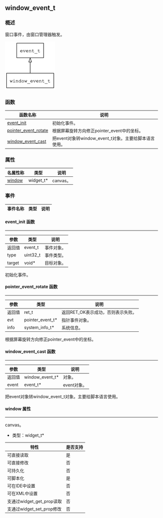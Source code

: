 ## window\_event\_t
### 概述
 窗口事件，由窗口管理器触发。

![image](images/window_event_t_0.png)

### 函数
<p id="window_event_t_methods">

| 函数名称 | 说明 | 
| -------- | ------------ | 
| <a href="#window_event_t_event_init">event\_init</a> |  初始化事件。 |
| <a href="#window_event_t_pointer_event_rotate">pointer\_event\_rotate</a> |  根据屏幕旋转方向修正pointer_event中的坐标。 |
| <a href="#window_event_t_window_event_cast">window\_event\_cast</a> |  把event对象转window_event_t对象。主要给脚本语言使用。 |
### 属性
<p id="window_event_t_properties">

| 名属性称 | 类型 | 说明 | 
| -------- | ----- | ------------ | 
| <a href="#window_event_t_window">window</a> | widget_t* |  canvas。 |
### 事件
<p id="window_event_t_events">

| 事件名称 | 类型  | 说明 | 
| -------- | ----- | ------- | 
#### event\_init 函数
-----------------------

| 参数 | 类型 | 说明 |
| -------- | ----- | --------- |
| 返回值 | event\_t | 事件对象。 |
| type | uint32\_t | 事件类型。 |
| target | void* | 目标对象。 |
<p id="window_event_t_event_init"> 初始化事件。




#### pointer\_event\_rotate 函数
-----------------------

| 参数 | 类型 | 说明 |
| -------- | ----- | --------- |
| 返回值 | ret\_t | 返回RET\_OK表示成功，否则表示失败。 |
| evt | pointer\_event\_t* | 指针事件对象。 |
| info | system\_info\_t* | 系统信息。 |
<p id="window_event_t_pointer_event_rotate"> 根据屏幕旋转方向修正pointer_event中的坐标。




#### window\_event\_cast 函数
-----------------------

| 参数 | 类型 | 说明 |
| -------- | ----- | --------- |
| 返回值 | window\_event\_t* | 对象。 |
| event | event\_t* | event对象。 |
<p id="window_event_t_window_event_cast"> 把event对象转window_event_t对象。主要给脚本语言使用。




#### window 属性
-----------------------
<p id="window_event_t_window"> canvas。



* 类型：widget\_t*

| 特性 | 是否支持 |
| -------- | ----- |
| 可直接读取 | 是 |
| 可直接修改 | 否 |
| 可持久化   | 否 |
| 可脚本化   | 是 |
| 可在IDE中设置 | 否 |
| 可在XML中设置 | 否 |
| 支通过widget_get_prop读取 | 否 |
| 支通过widget_set_prop修改 | 否 |
